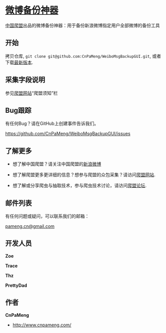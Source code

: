 [微博备份神器](https://github.com/CnPaMeng/WeiboMsgBackupGUI)
=================

[中国爬盟](http://www.cnpameng.com)出品的微博备份神器：用于备份新浪微博指定用户全部微博的备份工具



开始
-----------

拷贝仓库, `git clone git@github.com:CnPaMeng/WeiboMsgBackupGUI.git`, 或者下载[最新版本](https://github.com/CnPaMeng/WeiboMsgBackupGUI/archive/master.zip).


采集字段说明
-----------

参见[爬盟网站](http://www.cnpameng.com/)“爬盟须知”栏


Bug跟踪
-----------

有任何Bug？请在GitHub上创建事件告诉我们。

https://github.com/CnPaMeng/WeiboMsgBackupGUI/issues



了解更多
------------

+ 想了解中国爬盟？请关注中国爬盟的[新浪微博](http://weibo.com/cnpameng)

+ 想了解爬盟更多更详细的信息？想参与爬盟的众包采集？请访问[爬盟网站](http://www.cnpameng.com).

+ 想了解或分享爬虫与抽取技术，参与爬虫技术讨论，请访问[爬盟论坛](http://bbs.cnpameng.com).



邮件列表
------------

有任何问题或疑问，可以联系我们的邮箱：

pameng.cn@gmail.com



开发人员
----------

**Zoe**

**Trace**

**Thz**

**PrettyDad**



作者
-------

**CnPaMeng**

+ http://www.cnpameng.com/

